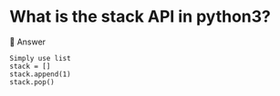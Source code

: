 # What is the stack API in python3?

🎉 Answer
```python3
Simply use list
stack = []
stack.append(1)
stack.pop()
```
